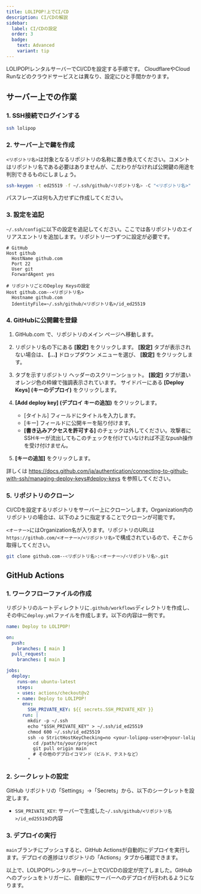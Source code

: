 ```yaml
---
title: LOLIPOP!上でCI/CD
description: CI/CDの解説
sidebar:
  label: CI/CDの設定
  order: 3
  badge:
    text: Advanced
    variant: tip
---
```


LOLIPOP!レンタルサーバーでCI/CDを設定する手順です。
CloudflareやCloud Runなどのクラウドサービスとは異なり、設定にひと手間かかります。

## サーバー上での作業

### 1. SSH接続でログインする

```bash
ssh lolipop
```

### 2. サーバー上で鍵を作成

`<リポジトリ名>`は対象となるリポジトリの名称に置き換えてください。コメントはリポジトリ名である必要はありませんが、こだわりがなければ公開鍵の用途を判別できるものにしましょう。

```bash
ssh-keygen -t ed25519 -f ~/.ssh/github/<リポジトリ名> -C "<リポジトリ名>"
```

パスフレーズは何も入力せずに作成してください。

### 3. 設定を追記

`~/.ssh/config`に以下の設定を追記してください。ここでは各リポジトリのエイリアスエントリを追加します。リポジトリ一つずつに設定が必要です。

```vim
# GitHub
Host github
  HostName github.com
  Port 22
  User git
  ForwardAgent yes

# リポジトリごとのDeploy Keysの設定
Host github.com--<リポジトリ名>
  Hostname github.com
  IdentityFile=~/.ssh/github/<リポジトリ名>/id_ed25519
```

### 4. GitHubに公開鍵を登録

1. GitHub.com で、リポジトリのメイン ページへ移動します。

2. リポジトリ名の下にある **[設定]** をクリックします。 **[設定]** タブが表示されない場合は、 **[…]** ドロップダウン メニューを選び、 **[設定]** をクリックします。

3. タブを示すリポジトリ ヘッダーのスクリーンショット。 **[設定]** タブが濃いオレンジ色の枠線で強調表示されています。
サイドバーにある **[Deploy Keys] (キーのデプロイ)** をクリックします。

4. **[Add deploy key] (デプロイ キーの追加)** をクリックします。

   - [タイトル] フィールドにタイトルを入力します。
   - [キー] フィールドに公開キーを貼り付けます。
   - **[書き込みアクセスを許可する]** のチェックは外してください。攻撃者にSSHキーが流出してもこのチェックを付けていなければ不正なpush操作を受け付けません。

5. **[キーの追加]** をクリックします。

詳しくは <https://docs.github.com/ja/authentication/connecting-to-github-with-ssh/managing-deploy-keys#deploy-keys> を参照してください。

### 5. リポジトリのクローン

CI/CDを設定するリポジトリをサーバー上にクローンします。Organization内のリポジトリの場合は、以下のように指定することでクローンが可能です。

`<オーナー>`にはOrganization名が入ります。リポジトリのURLは`https://github.com/<オーナー>/<リポジトリ名>`で構成されているので、そこから取得してください。

```bash
git clone github.com--<リポジトリ名>:<オーナー>/<リポジトリ名>.git
```

## GitHub Actions

### 1. ワークフローファイルの作成

リポジトリのルートディレクトリに`.github/workflows`ディレクトリを作成し、その中に`deploy.yml`ファイルを作成します。以下の内容は一例です。

```yaml
name: Deploy to LOLIPOP!

on:
  push:
    branches: [ main ]
  pull_request:
    branches: [ main ]

jobs:
  deploy:
    runs-on: ubuntu-latest
    steps:
    - uses: actions/checkout@v2
    - name: Deploy to LOLIPOP!
      env:
        SSH_PRIVATE_KEY: ${{ secrets.SSH_PRIVATE_KEY }}
      run: |
        mkdir -p ~/.ssh
        echo "$SSH_PRIVATE_KEY" > ~/.ssh/id_ed25519
        chmod 600 ~/.ssh/id_ed25519
        ssh -o StrictHostKeyChecking=no <your-lolipop-user>@<your-lolipop-host> "
          cd /path/to/your/project
          git pull origin main
          # その他のデプロイコマンド（ビルド、テストなど）
        "
```

### 2. シークレットの設定

GitHub リポジトリの「Settings」→「Secrets」から、以下のシークレットを設定します。

- `SSH_PRIVATE_KEY`: サーバーで生成した`~/.ssh/github/<リポジトリ名>/id_ed25519`の内容

### 3. デプロイの実行

`main`ブランチにプッシュすると、GitHub Actionsが自動的にデプロイを実行します。デプロイの進捗はリポジトリの「Actions」タブから確認できます。

以上で、LOLIPOP!レンタルサーバー上でCI/CDの設定が完了しました。GitHubへのプッシュをトリガーに、自動的にサーバーへのデプロイが行われるようになります。
